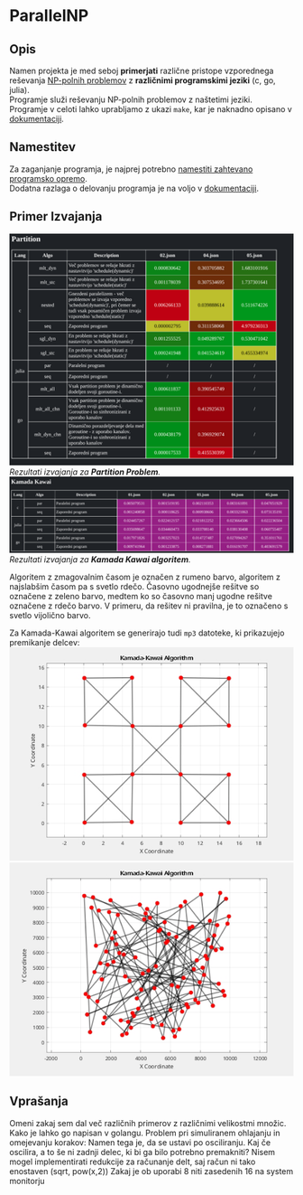# ParallelNP

## Opis
Namen projekta je med seboj **primerjati** različne pristope vzporednega reševanja [NP-polnih problemov](./docs/PROBLEMS.md) z **različnimi programskimi jeziki** (c, go, julia).\
Programje služi reševanju NP-polnih problemov z naštetimi jeziki.\
Programje v celoti lahko uprabljamo z ukazi `make`, kar je naknadno opisano v [dokumentaciji](./docs/USAGE.md).

## Namestitev
Za zaganjanje programja, je najprej potrebno [namestiti zahtevano programsko opremo](./docs/SETUP.md). \
Dodatna razlaga o delovanju programja je na voljo v [dokumentaciji](./docs/EXPLAIN.md).

## Primer Izvajanja
![Test](./docs/partition_output.png)
*Rezultati izvajanja za **Partition Problem**.*
![Test](./docs/kk_output.png)
*Rezultati izvajanja za **Kamada Kawai algoritem**.*


Algoritem z zmagovalnim časom je označen z rumeno barvo, algoritem z najslabšim časom pa s svetlo rdečo.
Časovno ugodnejše rešitve so označene z zeleno barvo, medtem ko so časovno manj ugodne rešitve označene z rdečo barvo.
V primeru, da rešitev ni pravilna, je to označeno s svetlo vijolično barvo.

Za Kamada-Kawai algoritem se generirajo tudi `mp3` datoteke, ki prikazujejo premikanje delcev:
![Look into docs directory for examples](./docs/kk1.gif)\
![Look into docs directory for examples](./docs/kk2.gif)


## Vprašanja
Omeni zakaj sem dal več različnih primerov z različnimi velikostmi množic.
Kako je lahko go napisan v golangu.
Problem pri simuliranem ohlajanju in omejevanju korakov: Namen tega je, da se ustavi po osciliranju. Kaj če oscilira, a to še ni zadnji delec, ki bi ga bilo potrebno premakniti?
Nisem mogel implementirati redukcije za računanje delt, saj račun ni tako enostaven (sqrt, pow(x,2))
Zakaj je ob uporabi 8 niti zasedenih 16 na system monitorju